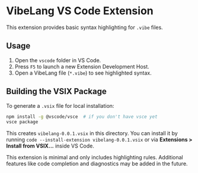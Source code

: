# VibeLang VS Code Extension

This extension provides basic syntax highlighting for `.vibe` files.

## Usage

1. Open the `vscode` folder in VS Code.
2. Press `F5` to launch a new Extension Development Host.
3. Open a VibeLang file (`*.vibe`) to see highlighted syntax.

## Building the VSIX Package

To generate a `.vsix` file for local installation:

```bash
npm install -g @vscode/vsce  # if you don't have vsce yet
vsce package
```

This creates `vibelang-0.0.1.vsix` in this directory. You can install it by
running `code --install-extension vibelang-0.0.1.vsix` or via **Extensions >
Install from VSIX...** inside VS Code.

This extension is minimal and only includes highlighting rules. Additional
features like code completion and diagnostics may be added in the future.